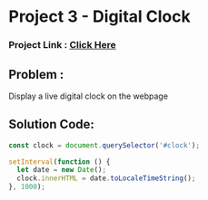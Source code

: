 # Project 3 - Digital Clock
### Project Link : [Click Here](https://stackblitz.com/edit/stackblitz-starters-drvbqn?file=Project%201%20-%20ColorChanger%2Fscript.js)

## Problem : 
Display a live digital clock on the webpage

## Solution Code:
```javascript
const clock = document.querySelector('#clock');

setInterval(function () {
  let date = new Date();
  clock.innerHTML = date.toLocaleTimeString();
}, 1000);

```


